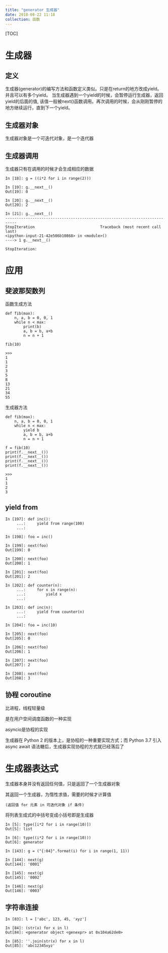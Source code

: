 ```yaml
---
title: "generator 生成器"
date: 2018-08-22 11:18
collection: 函数
---
```


[TOC]

# 生成器

## 定义

生成器(generator)的编写方法和函数定义类似。只是在return的地方改成yield。并且可以有多个yield。
当生成器遇到一个yield的时候，会暂停运行生成器，返回yield的后面的值, 该值一般被next()函数调用。再次调用的时候，会从刚刚暂停的地方继续运行，直到下一个yield。



## 生成器对象

生成器对象是一个可迭代对象，是一个迭代器



## 生成器调用

生成器只有在调用的时候才会生成相应的数据

```
In [18]: g = ((i*2 for i in range(2)))

In [19]: g.__next__()
Out[19]: 0

In [20]: g.__next__()
Out[20]: 2

In [21]: g.__next__()
---------------------------------------------------------------------------
StopIteration                             Traceback (most recent call last)
<ipython-input-21-42e506b10868> in <module>()
----> 1 g.__next__()

StopIteration:
```



# 应用

## 斐波那契数列

函数生成方法

```
def fib(max):
    n, a, b = 0, 0, 1
    while n < max:
        print(b)
        a, b = b, a+b
        n = n + 1

fib(10)

>>>
1
1
2
3
5
8
13
21
34
55
```



生成器方法

```
def fib(max):
    n, a, b = 0, 0, 1
    while n < max:
        yield b
        a, b = b, a+b
        n = n + 1

f = fib(10)
print(f.__next__())
print(f.__next__())
print(f.__next__())
print(f.__next__())

>>>
1
1
2
3
```



## yield from

```
In [197]: def inc():
     ...:     yield from range(100)
     ...:

In [198]: foo = inc()

In [199]: next(foo)
Out[199]: 0

In [200]: next(foo)
Out[200]: 1

In [201]: next(foo)
Out[201]: 2
```



```
In [202]: def counter(n):
     ...:     for x in range(n):
     ...:         yield x
     ...:

In [203]: def inc(n):
     ...:     yield from counter(n)
     ...:

In [204]: foo = inc(10)

In [205]: next(foo)
Out[205]: 0

In [206]: next(foo)
Out[206]: 1

In [207]: next(foo)
Out[207]: 2

In [208]: next(foo)
Out[208]: 3
```





## 协程 coroutine

比进程，线程轻量级

是在用户空间调度函数的一种实现

asyncio是协程的实现

生成器在 Python 2 的版本上，是协程的一种重要实现方式；而 Python 3.7 引入 async await 语法糖后，生成器实现协程的方式就已经落后了









# 生成器表达式

生成器本身并没有返回任何值，只是返回了一个生成器对象



其返回一个生成器，为惰性求值，需要的时候才计算值

```
(返回值 for 元素 in 可迭代对象 if 条件)
```



将列表生成式的中括号变成小括号即是生成器

```
In [5]: type([i*2 for i in range(10)])
Out[5]: list

In [6]: type((i*2 for i in range(10)))
Out[6]: generator
```





```
In [143]: g = ("{:04}".format(i) for i in range(1, 11))

In [144]: next(g)
Out[144]: '0001'

In [145]: next(g)
Out[145]: '0002'

In [146]: next(g)
Out[146]: '0003'
```





## 字符串连接

```
In [83]: l = ['abc', 123, 45, 'xyz']

In [84]: (str(x) for x in l)
Out[84]: <generator object <genexpr> at 0x104a62de0>

In [85]: ''.join(str(x) for x in l)
Out[85]: 'abc12345xyz'
```

